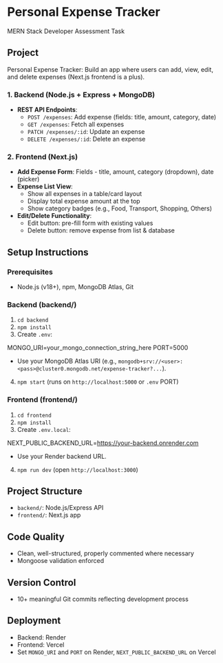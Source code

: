 # Personal Expense Tracker

MERN Stack Developer Assessment Task

## Project
Personal Expense Tracker: Build an app where users can add, view, edit, and delete expenses (Next.js frontend is a plus).

### 1. Backend (Node.js + Express + MongoDB)
- **REST API Endpoints**:
  - `POST /expenses`: Add expense (fields: title, amount, category, date)
  - `GET /expenses`: Fetch all expenses
  - `PATCH /expenses/:id`: Update an expense
  - `DELETE /expenses/:id`: Delete an expense

### 2. Frontend (Next.js)
- **Add Expense Form**: Fields - title, amount, category (dropdown), date (picker)
- **Expense List View**:
  - Show all expenses in a table/card layout
  - Display total expense amount at the top
  - Show category badges (e.g., Food, Transport, Shopping, Others)
- **Edit/Delete Functionality**:
  - Edit button: pre-fill form with existing values
  - Delete button: remove expense from list & database

## Setup Instructions

### Prerequisites
- Node.js (v18+), npm, MongoDB Atlas, Git

### Backend (backend/)
1. `cd backend`
2. `npm install`
3. Create `.env`:

MONGO_URI=your_mongo_connection_string_here
PORT=5000

- Use your MongoDB Atlas URI (e.g., `mongodb+srv://<user>:<pass>@cluster0.mongodb.net/expense-tracker?...`).
4. `npm start` (runs on `http://localhost:5000` or `.env` PORT)

### Frontend (frontend/)
1. `cd frontend`
2. `npm install`
3. Create `.env.local`:

NEXT_PUBLIC_BACKEND_URL=https://your-backend.onrender.com

- Use your Render backend URL.
4. `npm run dev` (open `http://localhost:3000`)

## Project Structure
- `backend/`: Node.js/Express API
- `frontend/`: Next.js app

## Code Quality
- Clean, well-structured, properly commented where necessary
- Mongoose validation enforced

## Version Control
- 10+ meaningful Git commits reflecting development process

## Deployment
- Backend: Render [](https://your-backend.onrender.com)
- Frontend: Vercel [](https://your-frontend.vercel.app)
- Set `MONGO_URI` and `PORT` on Render, `NEXT_PUBLIC_BACKEND_URL` on Vercel
